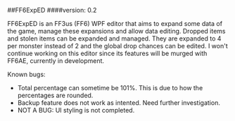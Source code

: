 ##FF6ExpED
####version: 0.2


FF6ExpED is an FF3us (FF6) WPF editor that aims to expand some data of the game, manage these expansions and allow data editing.
Dropped items and stolen items can be expanded and managed. They are expanded to 4 per monster instead of 2 and the global drop chances can be edited. I won't continue working on this editor since its features will be murged with FF6AE, currently in development.

Known bugs: 

* Total percentage can sometime be 101%. This is due to how the percentages are rounded.
* Backup feature does not work as intented. Need further investigation.
* NOT A BUG: UI styling is not completed.
